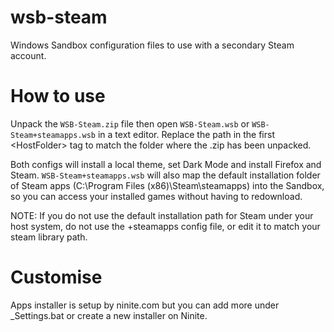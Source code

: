 # wsb-steam

Windows Sandbox configuration files to use with a secondary Steam account.

# How to use

Unpack the `WSB-Steam.zip` file then open `WSB-Steam.wsb` or `WSB-Steam+steamapps.wsb` in a text editor.
Replace the path in the first \<HostFolder\> tag to match the folder where the .zip has been unpacked.
  
Both configs will install a local theme, set Dark Mode and install Firefox and Steam. `WSB-Steam+steamapps.wsb` will also map the default installation
folder of Steam apps (C:\Program Files (x86)\Steam\steamapps) into the Sandbox, so you can access your installed games without having to redownload.

NOTE: If you do not use the default installation path for Steam under your host system, do not use the +steamapps config file, or edit it to match your steam library path.

# Customise
  
Apps installer is setup by ninite.com but you can add more under _Settings.bat or create a new installer on Ninite.
